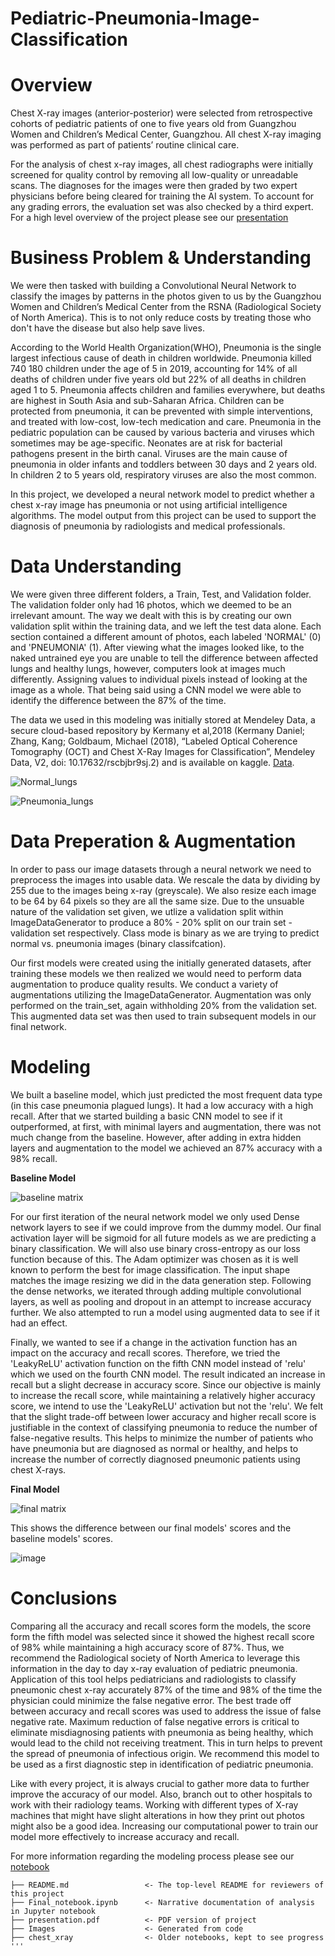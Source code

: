 # Pediatric-Pneumonia-Image-Classification

# Overview

Chest X-ray images (anterior-posterior) were selected from retrospective cohorts of pediatric patients of one to five years old from Guangzhou Women and Children’s Medical Center, Guangzhou. All chest X-ray imaging was performed as part of patients’ routine clinical care.

For the analysis of chest x-ray images, all chest radiographs were initially screened for quality control by removing all low-quality or unreadable scans. The diagnoses for the images were then graded by two expert physicians before being cleared for training the AI system. To account for any grading errors, the evaluation set was also checked by a third expert. For a high level overview of the project please see our [presentation](https://github.com/ZenBurrito/Pediatric-Pneumonia-Image-Classification/blob/main/presentation.pdf)


# Business Problem & Understanding

We were then tasked with building a Convolutional Neural Network to classify the images by patterns in the photos given to us by the Guangzhou Women and Children’s Medical Center from the RSNA (Radiological Society of North America). This is to not only reduce costs by treating those who don't have the disease but also help save lives.  

According to the World Health Organization(WHO), Pneumonia is the single largest infectious cause of death in children worldwide. Pneumonia killed 740 180 children under the age of 5 in 2019, accounting for 14% of all deaths of children under five years old but 22% of all deaths in children aged 1 to 5. Pneumonia affects children and families everywhere, but deaths are highest in South Asia and sub-Saharan Africa. Children can be protected from pneumonia, it can be prevented with simple interventions, and treated with low-cost, low-tech medication and care. Pneumonia in the pediatric population can be caused by various bacteria and viruses which sometimes may be age-specific. Neonates are at risk for bacterial pathogens present in the birth canal. Viruses are the main cause of pneumonia in older infants and toddlers between 30 days and 2 years old. In children 2 to 5 years old, respiratory viruses are also the most common.

In this project, we developed a neural network model to predict whether a chest x-ray image has pneumonia or not using artificial intelligence algorithms. The model output from this project can be used to support the diagnosis of pneumonia by radiologists and medical professionals.


# Data Understanding

We were given three different folders, a Train, Test, and Validation folder. The validation folder only had 16 photos, which we deemed to be an irrelevant amount. The way we dealt with this is by creating our own validation split within the training data, and we left the test data alone. Each section contained a different amount of photos, each labeled 'NORMAL' (0) and 'PNEUMONIA' (1). After viewing what the images looked like, to the naked untrained eye you are unable to tell the difference between affected lungs and healthy lungs, however, computers look at images much differently. Assigning values to individual pixels instead of looking at the image as a whole. That being said using a CNN model we were able to identify the difference between the 87% of the time.

The data we used in this modeling was initially stored at Mendeley Data, a secure cloud-based repository by Kermany et al,2018 (Kermany Daniel; Zhang, Kang; Goldbaum, Michael (2018), “Labeled Optical Coherence Tomography (OCT) and Chest X-Ray Images for Classification”, Mendeley Data, V2, doi: 10.17632/rscbjbr9sj.2) and is available on kaggle. [Data](https://www.kaggle.com/andrewmvd/pediatric-pneumonia-chest-xray?select=Pediatric+Chest+X-ray+Pneumonia).

![Normal_lungs](Images/normal_five.png)

![Pneumonia_lungs](Images/pneumonia_fives.png)

# Data Preperation & Augmentation

In order to pass our image datasets through a neural network we need to preprocess the images into usable data. We rescale the data by dividing by 255 due to the images being x-ray (greyscale). We also resize each image to be 64 by 64 pixels so they are all the same size. Due to the unsuable nature of the validation set given, we utlize a validation split within ImageDataGenerator to produce a 80% - 20% split on our train set - validation set respectively. Class mode is binary as we are trying to predict normal vs. pneumonia images (binary classifcation).

Our first models were created using the initially generated datasets, after training these models we then realized we would need to perform data augmentation to produce quality results. We conduct a variety of augmentations utilizing the ImageDataGenerator. Augmentation was only performed on the train_set, again withholding 20% from the validation set. This augmented data set was then used to train subsequent models in our final network.


# Modeling

We built a baseline model, which just predicted the most frequent data type (in this case pneumonia plagued lungs). It had a low accuracy with a high recall. After that we started building a basic CNN model to see if it outperformed, at first, with minimal layers and augmentation, there was not much change from the baseline. However, after adding in extra hidden layers and augmentation to the model we achieved an 87% accuracy with a 98% recall.

   **Baseline Model**

![baseline matrix](Images/baseline_matrix.png)

For our first iteration of the neural network model we only used Dense network layers to see if we could improve from the dummy model. Our final activation layer will be sigmoid for all future models as we are predicting a binary classification. We will also use binary cross-entropy as our loss function because of this. The Adam optimizer was chosen as it is well known to perform the best for image classification. The input shape matches the image resizing we did in the data generation step. Following the dense networks, we iterated through adding multiple convolutional layers, as well as pooling and dropout in an attempt to increase accuracy further. We also attempted to run a model using augmented data to see if it had an effect. 

Finally, we wanted to see if a change in the activation function has an impact on the accuracy and recall scores. Therefore, we tried the 'LeakyReLU' activation function on the fifth CNN model instead of 'relu' which we used on the fourth CNN model. The result indicated an increase in recall but a slight decrease in accuracy score. Since our objective is mainly to increase the recall score, while maintaining a relatively higher accuracy score, we intend to use the 'LeakyReLU' activation but not the 'relu'. We felt that the slight trade-off between lower accuracy and higher recall score is justifiable in the context of classifying pneumonia to reduce the number of false-negative results. This helps to minimize the number of patients who have pneumonia but are diagnosed as normal or healthy, and helps to increase the number of correctly diagnosed pneumonic patients using chest X-rays. 

  **Final Model**

![final matrix](Images/final_model_mtrx.png)

This shows the difference between our final models' scores and the baseline models' scores.

![image](Images/Comparison.png)


# Conclusions

Comparing all the accuracy and recall scores form the models, the score form the fifth model was selected since it showed the highest recall score of 98% while maintaining a high accuracy score of 87%. Thus, we recommend the Radiological society of North America to leverage this information in the day to day x-ray evaluation of pediatric pneumonia. Application of this tool helps pediatricians and radiologists to classify pneumonic chest x-ray accurately 87% of the time and 98% of the time the physician could minimize the false negative error. The best trade off between accuracy and recall scores was used to address the issue of false negative rate. Maximum reduction of false negative errors is critical to eliminate misdiagnosing patients with pneumonia as being healthy, which would lead to the child not receiving treatment. This in turn helps to prevent the spread of pneumonia of infectious origin. We recommend this model to be used as a first diagnostic step in identification of pediatric pneumonia. 

Like with every project, it is always crucial to gather more data to further improve the accuracy of our model. Also, branch out to other hospitals to work with their radiology teams. Working with different types of X-ray machines that might have slight alterations in how they print out photos might also be a good idea. Increasing our computational power to train our model more effectively to increase accuracy and recall. 

For more information regarding the modeling process please see our [notebook](https://github.com/ZenBurrito/Pediatric-Pneumonia-Image-Classification/blob/main/Final_notebook.ipynb)
```
├── README.md                 <- The top-level README for reviewers of this project
├── Final_notebook.ipynb      <- Narrative documentation of analysis in Jupyter notebook
├── presentation.pdf          <- PDF version of project 
├── Images                    <- Generated from code
├── chest_xray                <- Older notebooks, kept to see progress
'''

